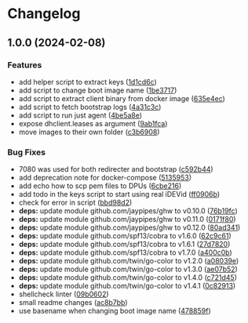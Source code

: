 # Changelog

## 1.0.0 (2024-02-08)


### Features

* add helper script to extract keys ([1d1cd6c](https://github.com/artek-koltun/sztp/commit/1d1cd6cb9d7d75596fd000f26be903a419374c2e))
* add script to change boot image name ([1be3717](https://github.com/artek-koltun/sztp/commit/1be37173a729a35b78f8815433015a9d86e87c5a))
* add script to extract client binary from docker image ([635e4ec](https://github.com/artek-koltun/sztp/commit/635e4ec0e4c33c9c1da8b5bbd87bc507ce9d7af9))
* add script to fetch bootstrap logs ([4a31c3c](https://github.com/artek-koltun/sztp/commit/4a31c3c60c45ec23b875ede301a5dff7742a865c))
* add script to run just agent ([4be5a8e](https://github.com/artek-koltun/sztp/commit/4be5a8ed7547b81180d280ec7f5ba419eca62fad))
* expose dhclient.leases as argument ([9ab1fca](https://github.com/artek-koltun/sztp/commit/9ab1fca11dfe21e86e87a0392e1f5bb92a49091c))
* move images to their own folder ([c3b6908](https://github.com/artek-koltun/sztp/commit/c3b69084be223ee350d999b5a8c117ee79de8e6b))


### Bug Fixes

* 7080 was used for both redirecter and bootstrap ([c592b44](https://github.com/artek-koltun/sztp/commit/c592b44263ed1160fd93ba9afa8ef6c988a999e7))
* add deprecation note for docker-compose ([5135953](https://github.com/artek-koltun/sztp/commit/5135953e83ee4e67dcdd0706495d403b0a1d3f9c))
* add echo how to scp pem files to DPUs ([6cbe216](https://github.com/artek-koltun/sztp/commit/6cbe21637ec3e43ae18a48c9554d1ae84374141c))
* add todo in the keys script to start using real iDEVid ([ff0906b](https://github.com/artek-koltun/sztp/commit/ff0906b542b5712fb5404d4eaec06058a832050c))
* check for error in script ([bbd98d2](https://github.com/artek-koltun/sztp/commit/bbd98d2b0cf5bbd6ae87ef2df7de7669204af304))
* **deps:** update module github.com/jaypipes/ghw to v0.10.0 ([76b19fc](https://github.com/artek-koltun/sztp/commit/76b19fcaf748270a0f98a8bbf7dd48e6b9d8b3f2))
* **deps:** update module github.com/jaypipes/ghw to v0.11.0 ([0171f80](https://github.com/artek-koltun/sztp/commit/0171f80ece4b9db5d93844531a668e5756011151))
* **deps:** update module github.com/jaypipes/ghw to v0.12.0 ([80ad341](https://github.com/artek-koltun/sztp/commit/80ad34153011cc123bde7134174253678e4151ba))
* **deps:** update module github.com/spf13/cobra to v1.6.0 ([62c9c61](https://github.com/artek-koltun/sztp/commit/62c9c6139b55bc046ec2fd2fa344ab8af85ad925))
* **deps:** update module github.com/spf13/cobra to v1.6.1 ([27d7820](https://github.com/artek-koltun/sztp/commit/27d782081697c47cd8180b61f7c5ed4694167234))
* **deps:** update module github.com/spf13/cobra to v1.7.0 ([a400c0b](https://github.com/artek-koltun/sztp/commit/a400c0b1d21c05b587b1ee86966feebf58d4fb5f))
* **deps:** update module github.com/twin/go-color to v1.2.0 ([a08039e](https://github.com/artek-koltun/sztp/commit/a08039ef07d57ea0286c0d6d3007af525bf9e6dc))
* **deps:** update module github.com/twin/go-color to v1.3.0 ([ae07b52](https://github.com/artek-koltun/sztp/commit/ae07b52985032aceba15667207465dbc466d5a37))
* **deps:** update module github.com/twin/go-color to v1.4.0 ([c721d45](https://github.com/artek-koltun/sztp/commit/c721d45f8b7626236f7a994e0daaefab6e499ddd))
* **deps:** update module github.com/twin/go-color to v1.4.1 ([0c82913](https://github.com/artek-koltun/sztp/commit/0c8291304f08626b481b6abdd0903e24d2a9c323))
* shellcheck linter ([09b0602](https://github.com/artek-koltun/sztp/commit/09b0602203d47198abc564bf1aa558fdb1952fb3))
* small readme changes ([ac8b7bb](https://github.com/artek-koltun/sztp/commit/ac8b7bbdad37a2c7c092c652e47e9ac306c3382f))
* use basename when changing boot image name ([478859f](https://github.com/artek-koltun/sztp/commit/478859f326309704fd890282a8bcbb30cb0fe3c9))

